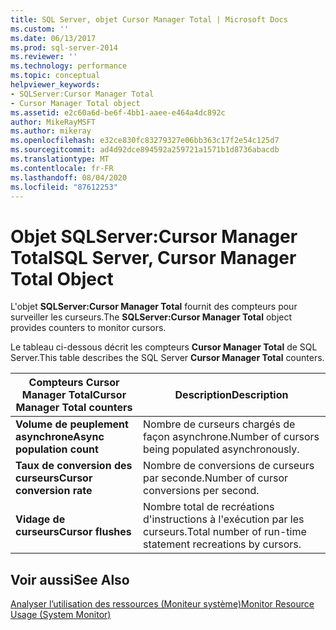 ```yaml
---
title: SQL Server, objet Cursor Manager Total | Microsoft Docs
ms.custom: ''
ms.date: 06/13/2017
ms.prod: sql-server-2014
ms.reviewer: ''
ms.technology: performance
ms.topic: conceptual
helpviewer_keywords:
- SQLServer:Cursor Manager Total
- Cursor Manager Total object
ms.assetid: e2c60a6d-be6f-4bb1-aaee-e464a4dc892c
author: MikeRayMSFT
ms.author: mikeray
ms.openlocfilehash: e32ce830fc83279327e06bb363c17f2e54c125d7
ms.sourcegitcommit: ad4d92dce894592a259721a1571b1d8736abacdb
ms.translationtype: MT
ms.contentlocale: fr-FR
ms.lasthandoff: 08/04/2020
ms.locfileid: "87612253"
---
```

# <a name="sql-server-cursor-manager-total-object"></a><span data-ttu-id="7ad23-102">Objet SQLServer:Cursor Manager Total</span><span class="sxs-lookup"><span data-stu-id="7ad23-102">SQL Server, Cursor Manager Total Object</span></span>
  <span data-ttu-id="7ad23-103">L'objet **SQLServer:Cursor Manager Total** fournit des compteurs pour surveiller les curseurs.</span><span class="sxs-lookup"><span data-stu-id="7ad23-103">The **SQLServer:Cursor Manager Total** object provides counters to monitor cursors.</span></span>  
  
 <span data-ttu-id="7ad23-104">Le tableau ci-dessous décrit les compteurs **Cursor Manager Total** de SQL Server.</span><span class="sxs-lookup"><span data-stu-id="7ad23-104">This table describes the SQL Server **Cursor Manager Total** counters.</span></span>  
  
|<span data-ttu-id="7ad23-105">Compteurs Cursor Manager Total</span><span class="sxs-lookup"><span data-stu-id="7ad23-105">Cursor Manager Total counters</span></span>|<span data-ttu-id="7ad23-106">Description</span><span class="sxs-lookup"><span data-stu-id="7ad23-106">Description</span></span>|  
|-----------------------------------|-----------------|  
|<span data-ttu-id="7ad23-107">**Volume de peuplement asynchrone**</span><span class="sxs-lookup"><span data-stu-id="7ad23-107">**Async population count**</span></span>|<span data-ttu-id="7ad23-108">Nombre de curseurs chargés de façon asynchrone.</span><span class="sxs-lookup"><span data-stu-id="7ad23-108">Number of cursors being populated asynchronously.</span></span>|  
|<span data-ttu-id="7ad23-109">**Taux de conversion des curseurs**</span><span class="sxs-lookup"><span data-stu-id="7ad23-109">**Cursor conversion rate**</span></span>|<span data-ttu-id="7ad23-110">Nombre de conversions de curseurs par seconde.</span><span class="sxs-lookup"><span data-stu-id="7ad23-110">Number of cursor conversions per second.</span></span>|  
|<span data-ttu-id="7ad23-111">**Vidage de curseurs**</span><span class="sxs-lookup"><span data-stu-id="7ad23-111">**Cursor flushes**</span></span>|<span data-ttu-id="7ad23-112">Nombre total de recréations d'instructions à l'exécution par les curseurs.</span><span class="sxs-lookup"><span data-stu-id="7ad23-112">Total number of run-time statement recreations by cursors.</span></span>|  
  
## <a name="see-also"></a><span data-ttu-id="7ad23-113">Voir aussi</span><span class="sxs-lookup"><span data-stu-id="7ad23-113">See Also</span></span>  
 [<span data-ttu-id="7ad23-114">Analyser l’utilisation des ressources &#40;Moniteur système&#41;</span><span class="sxs-lookup"><span data-stu-id="7ad23-114">Monitor Resource Usage &#40;System Monitor&#41;</span></span>](monitor-resource-usage-system-monitor.md)  
  
  
